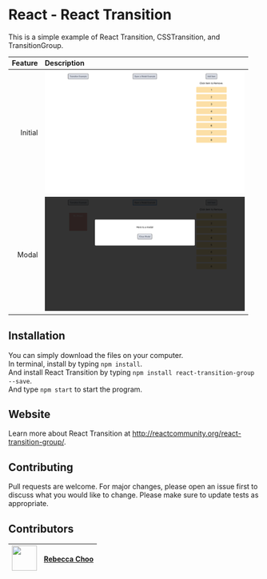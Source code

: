 # React - React Transition 

This is a simple example of React Transition, CSSTransition, and TransitionGroup.<br />

| Feature | Description |
| -----: | :----------- |
|  Initial | <img src="https://github.com/rebeccachoo/react-animation/blob/main/FireShot%20Capture%201172%20-%20React%20App%20-%20localhost.png?raw=true"  width="400">|
|  Modal | <img src="https://github.com/rebeccachoo/react-animation/blob/main/FireShot%20Capture%201181%20-%20React%20App%20-%20localhost.png?raw=true"  width="400">|

## Installation

You can simply download the files on your computer. <br />
In terminal, install by typing `npm install`.  <br />
And install React Transition by typing `npm install react-transition-group --save`.  <br />
And type `npm start` to start the program.

## Website 
Learn more about React Transition at http://reactcommunity.org/react-transition-group/.
 
 
## Contributing

Pull requests are welcome. For major changes, please open an issue first to discuss what you would like to change.
Please make sure to update tests as appropriate. 


##  Contributors

|  <img src="https://avatars.githubusercontent.com/u/254729?s=460&u=58ed23724180265db677357b4133d4ef970d6407&v=4" width="50" height="50" /> |<a href="https://github.com/rebeccachoo" target="_blank">Rebecca Choo</a>| 
| ----------- | ----------- |
